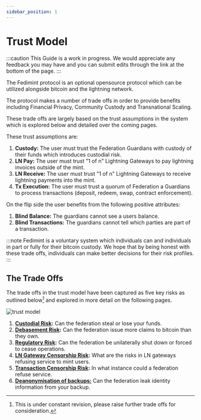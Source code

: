 ```yaml
---
sidebar_position: 1
---
```


# Trust Model

:::caution
This Guide is a work in progress.  We would appreciate any feedback you may have and you can submit edits through the link at the bottom of the page.
:::

The Fedimint protocol is an optional opensource protocol which can be utilized alongside bitcoin and the lightning network. 

The protocol makes a number of trade offs in order to provide benefits including Financial Privacy, Community Custody and Transnational Scaling.

These trade offs are largely based on the trust assumptions in the system which is explored below and detailed over the coming pages. 

These trust assumptions are:

1. **Custody:** The user must trust the Federation Guardians with custody of their funds which introduces custodial risk. 
2. **LN Pay:** The user must trust "1 of n" Lightning Gateways to pay lightning invoices outside of the mint. 
3. **LN Receive:** The user must trust "1 of n" Lightning Gateways to receive lightning payments into the mint. 
4. **Tx Execution:** The user must trust a quorum of Federation a Guardians to process transactions (deposit, redeem, swap, contract enforcement). 

On the flip side the user benefits from the following positive attributes:

1. **Blind Balance:** The guardians cannot see a users balance. 
2. **Blind Transactions:** The guardians cannot tell which parties are part of a transaction.

:::note
Fedimint is a voluntary system which individuals can and individuals in part or fully for their bitcoin custody. We hope that by being honest with these trade offs, individuals can make better decisions for their risk profiles. 
:::

## The Trade Offs

The trade offs in the trust model have been captured as five key risks as outlined below[^1] and explored in more detail on the following pages. 

![trust model](/img/raw-figures/fm-trust-model.excalidraw.png)


1. **[Custodial Risk](NotYourKeys):** Can the federation steal or lose your funds. 
2. **[Debasement Risk](DebasementRisk):** Can the federation issue more claims to bitcoin than they own. 
3. **[Regulatory Risk](RegulatoryRisk):** Can the federation be unilaterally shut down or forced to cease operations.
4. **[LN Gateway Censorship Risk](TrustLNGateways):** What are the risks in LN gateways refusing service to mint users.
5. **[Transaction Censorship Risk](Transaction-Contract-Fulfilment):** In what instance could a federation refuse service. 
6. **[Deanonymisation of backups:](BackupDeanonymization)** Can the federation leak identity information from your backup.


[^1]: This is under constant revision, please raise further trade offs for consideration. 